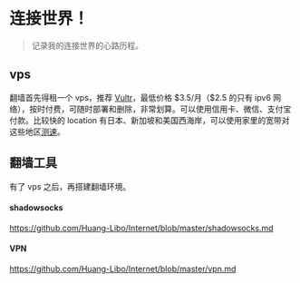 # 连接世界！

> 记录我的连接世界的心路历程。

## vps

翻墙首先得租一个 vps，推荐 [Vultr](https://www.vultr.com/?ref=6960892)，最低价格 \$3.5/月（\$2.5 的只有 ipv6 网络），按时付费，可随时部署和删除，非常划算。可以使用信用卡、微信、支付宝付款。比较快的 location 有日本、新加坡和美国西海岸，可以使用家里的宽带对这些地区[测速](https://www.vultr.com/locations/)。    

## 翻墙工具

有了 vps 之后，再搭建翻墙环境。  

#### shadowsocks

https://github.com/Huang-Libo/Internet/blob/master/shadowsocks.md

#### VPN

https://github.com/Huang-Libo/Internet/blob/master/vpn.md

